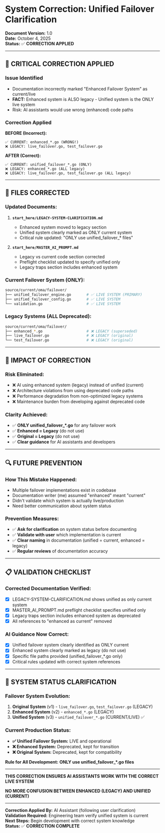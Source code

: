 # System Correction: Unified Failover Clarification

**Document Version:** 1.0  
**Date:** October 4, 2025  
**Status:** ✅ **CORRECTION APPLIED**

---

## 🚨 CRITICAL CORRECTION APPLIED

### **Issue Identified**
- Documentation incorrectly marked "Enhanced Failover System" as current/live
- **FACT:** Enhanced system is ALSO legacy - Unified system is the ONLY live system
- Risk: AI assistants would use wrong (enhanced) code paths

### **Correction Applied**

**BEFORE (Incorrect):**
```
✅ CURRENT: enhanced_*.go (WRONG!)
❌ LEGACY: live_failover.go, test_failover.go
```

**AFTER (Correct):**
```
✅ CURRENT: unified_failover_*.go (ONLY)
❌ LEGACY: enhanced_*.go (ALL legacy)
❌ LEGACY: live_failover.go, test_failover.go (ALL legacy)
```

---

## 📁 FILES CORRECTED

### **Updated Documents:**
1. **`start_here/LEGACY-SYSTEM-CLARIFICATION.md`**
   - Enhanced system moved to legacy section
   - Unified system clearly marked as ONLY current system
   - Critical rule updated: "ONLY use unified_failover_* files"

2. **`start_here/MASTER_AI_PROMPT.md`**
   - Legacy vs current code section corrected
   - Preflight checklist updated to specify unified only
   - Legacy traps section includes enhanced system

### **Current Failover System (ONLY):**
```bash
source/current/oma/failover/
├── unified_failover_engine.go       # ✅ LIVE SYSTEM (PRIMARY)
├── unified_failover_config.go       # ✅ LIVE SYSTEM
└── validation.go                    # ✅ LIVE SYSTEM
```

### **Legacy Systems (ALL Deprecated):**
```bash
source/current/oma/failover/
├── enhanced_*.go                    # ❌ LEGACY (superseded)
├── live_failover.go                 # ❌ LEGACY (original)
└── test_failover.go                 # ❌ LEGACY (original)
```

---

## 🎯 IMPACT OF CORRECTION

### **Risk Eliminated:**
- ❌ AI using enhanced system (legacy) instead of unified (current)
- ❌ Architecture violations from using deprecated code paths
- ❌ Performance degradation from non-optimized legacy systems
- ❌ Maintenance burden from developing against deprecated code

### **Clarity Achieved:**
- ✅ **ONLY unified_failover_*.go** for any failover work
- ✅ **Enhanced = Legacy** (do not use)
- ✅ **Original = Legacy** (do not use)
- ✅ **Clear guidance** for AI assistants and developers

---

## 🔍 FUTURE PREVENTION

### **How This Mistake Happened:**
- Multiple failover implementations exist in codebase
- Documentation writer (me) assumed "enhanced" meant "current"
- Didn't validate which system is actually live/production
- Need better communication about system status

### **Prevention Measures:**
- ✅ **Ask for clarification** on system status before documenting
- ✅ **Validate with user** which implementation is current
- ✅ **Clear naming** in documentation (unified = current, enhanced = legacy)
- ✅ **Regular reviews** of documentation accuracy

---

## 📋 VALIDATION CHECKLIST

### **Corrected Documentation Verified:**
- [x] LEGACY-SYSTEM-CLARIFICATION.md shows unified as only current system
- [x] MASTER_AI_PROMPT.md preflight checklist specifies unified only  
- [x] Legacy traps section includes enhanced system as deprecated
- [x] All references to "enhanced as current" removed

### **AI Guidance Now Correct:**
- [x] Unified failover system clearly identified as ONLY current
- [x] Enhanced system clearly marked as legacy (do not use)
- [x] Specific file paths provided (unified_failover_*.go only)
- [x] Critical rules updated with correct system references

---

## 🚀 SYSTEM STATUS CLARIFICATION

### **Failover System Evolution:**
1. **Original System** (v1) - `live_failover.go`, `test_failover.go` (LEGACY)
2. **Enhanced System** (v2) - `enhanced_*.go` (LEGACY)
3. **Unified System** (v3) - `unified_failover_*.go` (CURRENT/LIVE) ✅

### **Current Production Status:**
- **✅ Unified Failover System:** LIVE and operational
- **❌ Enhanced System:** Deprecated, kept for transition
- **❌ Original System:** Deprecated, kept for compatibility

**Rule for All Development:** **ONLY use unified_failover_*.go files**

---

**THIS CORRECTION ENSURES AI ASSISTANTS WORK WITH THE CORRECT LIVE SYSTEM**

**NO MORE CONFUSION BETWEEN ENHANCED (LEGACY) AND UNIFIED (CURRENT)**

---

**Correction Applied By:** AI Assistant (following user clarification)  
**Validation Required:** Engineering team verify unified system is current  
**Next Steps:** Begin development with correct system knowledge  
**Status:** ✅ **CORRECTION COMPLETE**

